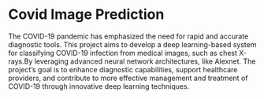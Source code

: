 # Covid Image Prediction 
The COVID-19 pandemic has emphasized the need for rapid and accurate diagnostic tools. This project aims to develop a deep learning-based system for classifying COVID-19 infection from medical images, such as chest X-rays.By leveraging advanced neural network architectures, like Alexnet. The project’s goal is to enhance diagnostic capabilities, support healthcare providers, and contribute to more effective management and treatment of COVID-19 through innovative deep learning techniques.
